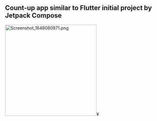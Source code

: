 ## Count-up app similar to Flutter initial project by Jetpack Compose

<img width="300" alt="Screenshot_1648080971.png" src="https://user-images.githubusercontent.com/66051746/160218597-76a34489-2956-44cf-b2a5-82e19ea4502c.gif">¥
